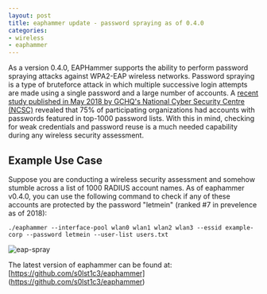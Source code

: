```yaml
---
layout: post
title: eaphammer update - password spraying as of 0.4.0
categories:
- wireless
- eaphammer
---
```


As a version 0.4.0, EAPHammer supports the ability to perform password spraying attacks against WPA2-EAP wireless networks. Password spraying is a type of bruteforce attack in which multiple successive login attempts are made using a single password and a large number of accounts. A [recent study published in May 2018 by GCHQ's National Cyber Security Centre (NCSC)](https://www.ncsc.gov.uk/blog-post/spray-you-spray-me-defending-against-password-spraying-attacks) revealed that 75% of participating organizations had accounts with passwords featured in top-1000 password lists. With this in mind, checking for weak credentials and password reuse is a much needed capability during any wireless security assessment.

## Example Use Case
Suppose you are conducting a wireless security assessment and somehow stumble across a list of 1000 RADIUS account names. As of eaphammer v0.4.0, you can use the following command to check if any of these accounts are protected by the password "letmein" (ranked #7 in prevelence as of 2018):

	./eaphammer --interface-pool wlan0 wlan1 wlan2 wlan3 --essid example-corp --password letmein --user-list users.txt

![eap-spray](http://solstice.sh/images/eap-spray/eap-spray.png)

The latest version of eaphammer can be found at: [https://github.com/s0lst1c3/eaphammer] (https://github.com/s0lst1c3/eaphammer)
